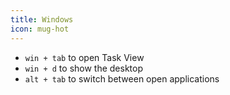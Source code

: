 ```yaml
---
title: Windows
icon: mug-hot
---
```


- `win + tab` to open Task View
- `win + d` to show the desktop
- `alt + tab` to switch between open applications
